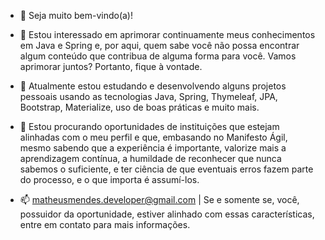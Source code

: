 - 👋 Seja muito bem-vindo(a)! 

- 👀 Estou interessado  em aprimorar continuamente meus conhecimentos em Java e Spring e, por aqui, quem sabe  você não  possa encontrar algum conteúdo que  contribua de alguma forma para você. Vamos aprimorar juntos? Portanto, fique à vontade.

- 🌱 Atualmente estou  estudando e desenvolvendo alguns projetos pessoais usando as tecnologias Java, Spring, Thymeleaf, JPA, Bootstrap, Materialize, uso de boas práticas e muito mais.  

- 💞️ Estou procurando oportunidades de instituições que estejam alinhadas com o meu perfil e que, embasando no Manifesto Ágil, mesmo sabendo que a experiência é importante, valorize mais a aprendizagem contínua, a humildade de reconhecer que nunca sabemos o suficiente, e ter ciência de que eventuais erros fazem parte do processo, e o que importa é assumí-los. 

- 📫 matheusmendes.developer@gmail.com | Se e somente se, você, possuidor da oportunidade, estiver alinhado com essas características, entre em contato para mais informações.

